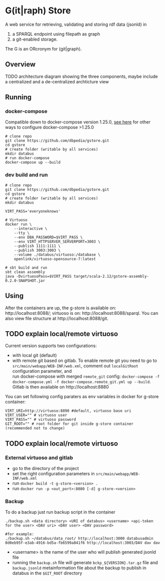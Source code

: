 # G(it|raph) Store

A web service for retrieving, validating and storing rdf data (jsonld) in 
1. a SPARQL endpoint using filepath as graph 
2. a git-enabled storage.  

The G is an ORcronym for (git|graph).

## Overview
TODO architecture diagram showing the three components, maybe include a centralized and a de-centralized archticture view

## Running
### docker-compose 
Compatible down to docker-compose version 1.25.0, [see here](https://docs.docker.com/compose/environment-variables/) for other ways to configure docker-compose >1.25.0

```
# clone repo
git clone https://github.com/dbpedia/gstore.git
cd gstore
# create folder (writable by all services)
mkdir databus
# run docker-compose 
docker-compose up --build

```
### dev build and run
```
# clone repo
git clone https://github.com/dbpedia/gstore.git
cd gstore
# create folder (writable by all services)
mkdir databus

VIRT_PASS='everyoneknows'

# Virtuoso
docker run \
    --interactive \
    --tty \
    --env DBA_PASSWORD=$VIRT_PASS \
    --env VIRT_HTTPSERVER_SERVERPORT=3003 \
    --publish 1111:1111 \
    --publish 3003:3003 \
    --volume ./databus/virtuoso:/database \
    openlink/virtuoso-opensource-7:latest
    
# sbt build and run
sbt clean assembly
java -DvirtuosoPass=$VIRT_PASS target/scala-2.12/gstore-assembly-0.2.0-SNAPSHOT.jar
```
## Using

After the containers are up, the g-store is available on: http://localhost:8088/;
virtuoso is on: http://localhost:8088/sparql. You can also view file structure at http://localhost:8088/git.



## TODO explain local/remote virtuoso
Current version supports two configurations:
- with local git (default)
- with remote git based on gitlab. 
To enable remote git you need to go to `src/main/webapp/WEB-INF/web.xml`, 
comment out `localGitRoot` configuration parameter, and  
run docker-compose with merged `remote_git` config: `docker-compose -f docker-compose.yml -f docker-compose.remote_git.yml up --build`. 
Gitlab is then available on http://localhost:8880 

You can set following config paraters as env variables in docker for g-store container:
```
VIRT_URI=http://virtuoso:8890 #default, virtuoso base uri
VIRT_USER="" # virtuoso user
VIRT_PASS="" # virtuoso password
GIT_ROOT="" # root folder for git inside g-store container (recommended not to change)
```

## TODO explain local/remote virtuoso
### External virtuoso and gitlab
- go to the directory of the project
- set the right configuration parameters in `src/main/webapp/WEB-INF/web.xml`
- run `docker build -t g-store-<version> .`
- run `docker run -p <out_port>:8080 [-d] g-store-<version>`

### Backup
To do a backup just run backup script in the container
```
./backup.sh <data directory> <URI of databus> <username> <api-token for the user> <DAV uri> <DAV user> <DAV password>

#for example:
./backup.sh ~/databus/data_root/ http://localhost:3000 databusadmin 8d0eb95f-e3ab-4916-bd5a-fb6599a841f6 http://localhost:3003/DAV dav dav
```
- \<username\> is the name of the user who will publish generated jsonld file
- running the `backup.sh` file will generate `bckp_${VERSION}.tar.gz` 
file and `backup.jsonld` metainformation file about the backup to publish 
in databus in the `$GIT_ROOT` directory

